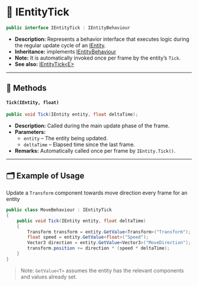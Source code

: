 # 🧩️ IEntityTick 

```csharp
public interface IEntityTick : IEntityBehaviour
```

- **Description:** Represents a behavior interface that executes logic during the regular update cycle of
an [IEntity](../Entities/IEntity.md). 
- **Inheritance:** implements [IEntityBehaviour](IEntityBehaviour.md)
- **Note:** It is automatically invoked once per frame by the entity’s `Tick`.
- **See also:** [IEntityTick&lt;E&gt;](IEntityTick%601.md)

---

## 🏹 Methods

#### `Tick(IEntity, float)`

```csharp
public void Tick(IEntity entity, float deltaTime);
```

- **Description:** Called during the main update phase of the frame.
- **Parameters:**
    - `entity` – The entity being updated.
    - `deltaTime` – Elapsed time since the last frame.
- **Remarks:** Automatically called once per frame by `IEntity.Tick()`.

---

## 🗂 Example of Usage

Update a `Transform` component towards move direction every frame for an entity

```csharp
public class MoveBehaviour : IEntityTick
{
    public void Tick(IEntity entity, float deltaTime)
    {
        Transform transform = entity.GetValue<Transform>("Transform");
        float speed = entity.GetValue<float>("Speed");
        Vector3 direction = entity.GetValue<Vector3>("MoveDirection");
        transform.position += direction * (speed * deltaTime);
    }
}
```

> Note: `GetValue<T>` assumes the entity has the relevant components and values already set.